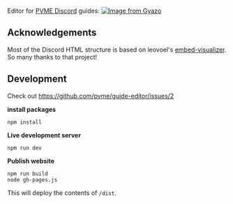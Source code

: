 Editor for [PVME Discord](https://discord.gg/6djqFVN) guides:
[![Image from Gyazo](https://i.gyazo.com/b9b9c8e4b6fa77fb32bdef43a077e2c3.gif)](https://gyazo.com/b9b9c8e4b6fa77fb32bdef43a077e2c3)

## Acknowledgements

Most of the Discord HTML structure is based on leovoel's [embed-visualizer](https://github.com/leovoel/embed-visualizer). So many thanks to that project!

## Development

Check out https://github.com/pvme/guide-editor/issues/2

**install packages**

```
npm install
```

**Live development server**

```
npm run dev
```

**Publish website**

```
npm run build
node gh-pages.js
```

This will deploy the contents of `/dist`.
